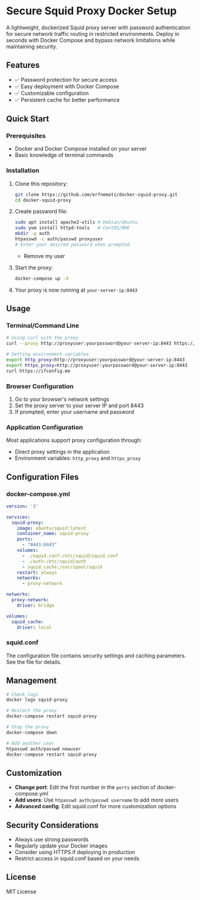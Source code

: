 # Secure Squid Proxy Docker Setup

A lightweight, dockerized Squid proxy server with password authentication for secure network traffic routing in restricted environments. Deploy in seconds with Docker Compose and bypass network limitations while maintaining security.

## Features

- ✅ Password protection for secure access
- ✅ Easy deployment with Docker Compose
- ✅ Customizable configuration
- ✅ Persistent cache for better performance

## Quick Start

### Prerequisites

- Docker and Docker Compose installed on your server
- Basic knowledge of terminal commands

### Installation

1. Clone this repository:
   ```bash
   git clone https://github.com/erfnemati/docker-squid-proxy.git
   cd docker-squid-proxy
   ```

2. Create password file:
   ```bash
   sudo apt install apache2-utils # Debian/Ubuntu
   sudo yum install httpd-tools   # CentOS/RHE
   mkdir -p auth
   htpasswd -c auth/passwd proxyuser
   # Enter your desired password when prompted
   ```
   * Remove my user

3. Start the proxy:
   ```bash
   docker-compose up -d
   ```

4. Your proxy is now running at `your-server-ip:8443`

## Usage

### Terminal/Command Line

```bash
# Using curl with the proxy
curl --proxy http://proxyuser:yourpassword@your-server-ip:8443 https://ifconfig.me

# Setting environment variables
export http_proxy=http://proxyuser:yourpassword@your-server-ip:8443
export https_proxy=http://proxyuser:yourpassword@your-server-ip:8443
curl https://ifconfig.me
```

### Browser Configuration

1. Go to your browser's network settings
2. Set the proxy server to your server IP and port 8443
3. If prompted, enter your username and password

### Application Configuration

Most applications support proxy configuration through:
- Direct proxy settings in the application
- Environment variables: `http_proxy` and `https_proxy`

## Configuration Files

### docker-compose.yml

```yaml
version: '3'

services:
  squid-proxy:
    image: ubuntu/squid:latest
    container_name: squid-proxy
    ports:
      - "8443:8443"
    volumes:
      - ./squid.conf:/etc/squid/squid.conf
      - ./auth:/etc/squid/auth
      - squid_cache:/var/spool/squid
    restart: always
    networks:
      - proxy-network

networks:
  proxy-network:
    driver: bridge

volumes:
  squid_cache:
    driver: local
```

### squid.conf

The configuration file contains security settings and caching parameters. See the file for details.

## Management

```bash
# Check logs
docker logs squid-proxy

# Restart the proxy
docker-compose restart squid-proxy

# Stop the proxy
docker-compose down

# Add another user
htpasswd auth/passwd newuser
docker-compose restart squid-proxy
```

## Customization

- **Change port**: Edit the first number in the `ports` section of docker-compose.yml
- **Add users**: Use `htpasswd auth/passwd username` to add more users
- **Advanced config**: Edit squid.conf for more customization options

## Security Considerations

- Always use strong passwords
- Regularly update your Docker images
- Consider using HTTPS if deploying in production
- Restrict access in squid.conf based on your needs

## License

MIT License
